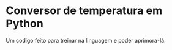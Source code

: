 # Conversor de temperatura em Python
<p> Um codigo feito para treinar na linguagem e poder aprimora-lá.</p>
